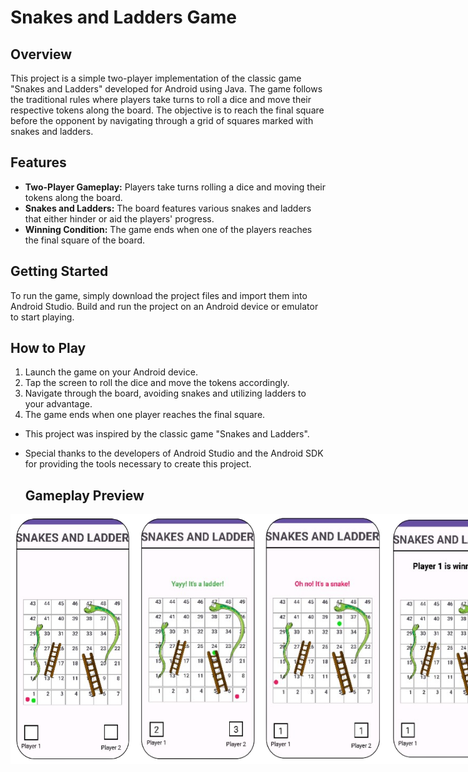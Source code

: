 # Snakes and Ladders Game

## Overview
This project is a simple two-player implementation of the classic game "Snakes and Ladders" developed for Android using Java. The game follows the traditional rules where players take turns to roll a dice and move their respective tokens along the board. The objective is to reach the final square before the opponent by navigating through a grid of squares marked with snakes and ladders.

## Features
- **Two-Player Gameplay:** Players take turns rolling a dice and moving their tokens along the board.
- **Snakes and Ladders:** The board features various snakes and ladders that either hinder or aid the players' progress.
- **Winning Condition:** The game ends when one of the players reaches the final square of the board.

## Getting Started
To run the game, simply download the project files and import them into Android Studio. Build and run the project on an Android device or emulator to start playing.

## How to Play
1. Launch the game on your Android device.
2. Tap the screen to roll the dice and move the tokens accordingly.
3. Navigate through the board, avoiding snakes and utilizing ladders to your advantage.
4. The game ends when one player reaches the final square.

- This project was inspired by the classic game "Snakes and Ladders".
- Special thanks to the developers of Android Studio and the Android SDK for providing the tools necessary to create this project.

  
  ## Gameplay Preview
<div style="display: flex;">
  <img src="sal1.png" alt="Gameplay Preview" width="200" height="400">
  <img src="sal2.png" alt="Gameplay Preview" width="200" height="400">
  <img src="sal3.png" alt="Gameplay Preview" width="200" height="400">
  <img src="sal4.png" alt="Gameplay Preview" width="200" height="400">
</div>

